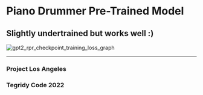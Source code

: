 # Piano Drummer Pre-Trained Model

## Slightly undertrained but works well :)

![gpt2_rpr_checkpoint_training_loss_graph](https://user-images.githubusercontent.com/56325539/180619456-508934ea-e09d-42d2-8b38-965bec56b4e4.png)

***

### Project Los Angeles
### Tegridy Code 2022
